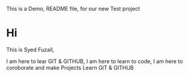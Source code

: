 This is a Demo,
README file, for our new Test project
# Hi 
This is Syed Fuzail,

I am here to lear GIT & GITHUB,
I am here to learn to code,
I am here to coroborate and make Projects
Learn GIT & GITHUB
